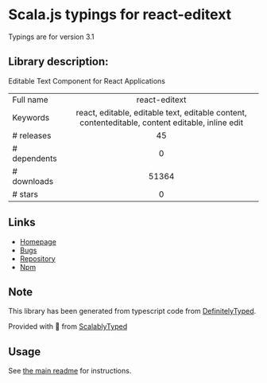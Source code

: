 
# Scala.js typings for react-editext

Typings are for version 3.1

## Library description:
Editable Text Component for React Applications

|                    |                 |
| ------------------ | :-------------: |
| Full name          | react-editext |
| Keywords           | react, editable, editable text, editable content, contenteditable, content editable, inline edit |
| # releases         | 45 |
| # dependents       | 0 |
| # downloads        | 51364 |
| # stars            | 0 |

## Links
- [Homepage](https://github.com/alioguzhan/react-editext#readme)
- [Bugs](https://github.com/alioguzhan/react-editext/issues)
- [Repository](https://github.com/alioguzhan/react-editext)
- [Npm](https://www.npmjs.com/package/react-editext)
    


## Note
This library has been generated from typescript code from [DefinitelyTyped](https://definitelytyped.org).

Provided with :purple_heart: from [ScalablyTyped](https://github.com/oyvindberg/ScalablyTyped)

## Usage
See [the main readme](../../readme.md) for instructions.


